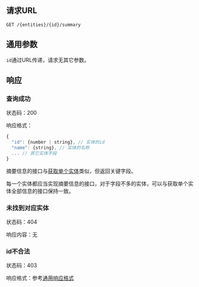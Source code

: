 ## 请求URL
```
GET /{entities}/{id}/summary
```
## 通用参数

`id`通过URL传递，请求无其它参数。

## 响应

### 查询成功

状态码：200

响应格式：
```javascript
{
  "id": {number | string}, // 实体的id
  "name": {string}, // 实体的名称
  ... // 其它实体字段
}
```
摘要信息的接口与[获取单个实体]()类似，但返回关键字段。

每一个实体都应当实现摘要信息的接口，对于字段不多的实体，可以与获取单个实体全部信息的接口保持一致。

### 未找到对应实体

状态码：404

响应内容：无

### id不合法

状态码：403

响应格式：参考[通用响应格式]()